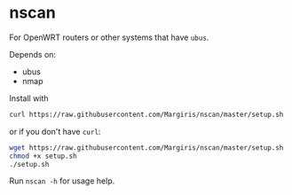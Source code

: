 # nscan

For OpenWRT routers or other systems that have `ubus`.

Depends on:

- ubus
- nmap

Install with

```sh
curl https://raw.githubusercontent.com/Margiris/nscan/master/setup.sh | sh
```

or if you don't have `curl`:

```sh
wget https://raw.githubusercontent.com/Margiris/nscan/master/setup.sh
chmod +x setup.sh
./setup.sh
```

Run `nscan -h` for usage help.
